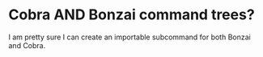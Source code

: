 # Cobra AND Bonzai command trees?

I am pretty sure I can create an importable subcommand for both Bonzai and Cobra.
